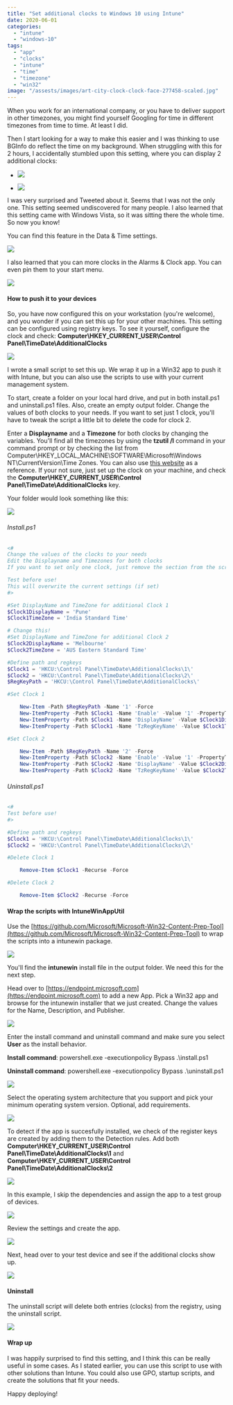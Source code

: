 ```yaml
---
title: "Set additional clocks to Windows 10 using Intune"
date: 2020-06-01
categories: 
  - "intune"
  - "windows-10"
tags: 
  - "app"
  - "clocks"
  - "intune"
  - "time"
  - "timezone"
  - "win32"
image: "/assests/images/art-city-clock-clock-face-277458-scaled.jpg"
---
```


When you work for an international company, or you have to deliver support in other timezones, you might find yourself Googling for time in different timezones from time to time. At least I did.

Then I start looking for a way to make this easier and I was thinking to use BGInfo do reflect the time on my background. When struggling with this for 2 hours, I accidentally stumbled upon this setting, where you can display 2 additional clocks:

- ![](/assets/images/rundll32_ON0YF15jlQ.png)
    
- ![](/assets/images/msedge_uPkPZhTm8y.png)
    

I was very surprised and Tweeted about it. Seems that I was not the only one. This setting seemed undiscovered for many people. I also learned that this setting came with Windows Vista, so it was sitting there the whole time. So now you know!

You can find this feature in the Data & Time settings.

![](/assets/images/image-1.png)

I also learned that you can more clocks in the Alarms & Clock app. You can even pin them to your start menu.

![](/assets/images/image-2.png)

#### How to push it to your devices

So, you have now configured this on your workstation (you're welcome), and you wonder if you can set this up for your other machines. This setting can be configured using registry keys. To see it yourself, configure the clock and check: **Computer\\HKEY\_CURRENT\_USER\\Control Panel\\TimeDate\\AdditionalClocks**

![](/assets/images/image-3.png)

I wrote a small script to set this up. We wrap it up in a Win32 app to push it with Intune, but you can also use the scripts to use with your current management system.

To start, create a folder on your local hard drive, and put in both install.ps1 and uninstall.ps1 files. Also, create an empty output folder. Change the values of both clocks to your needs. If you want to set just 1 clock, you'll have to tweak the script a little bit to delete the code for clock 2.

Enter a **Displayname** and a **Timezone** for both clocks by changing the variables. You'll find all the timezones by using the **tzutil /l** command in your command prompt or by checking the list from Computer\\HKEY\_LOCAL\_MACHINE\\SOFTWARE\\Microsoft\\Windows NT\\CurrentVersion\\Time Zones. You can also use [this website](https://docs.microsoft.com/en-us/windows-hardware/manufacture/desktop/default-time-zones) as a reference. If your not sure, just set up the clock on your machine, and check the **Computer\\HKEY\_CURRENT\_USER\\Control Panel\\TimeDate\\AdditionalClocks** key.

Your folder would look something like this:

![](/assets/images/image-4.png)

###### Install.ps1

```powershell
<#
Change the values of the clocks to your needs
Edit the Displayname and Timezones for both clocks
If you want to set only one clock, just remove the section from the script. 

Test before use!
This will overwrite the current settings (if set)
#>

#Set DisplayName and TimeZone for additional Clock 1
$Clock1DisplayName = 'Pune'
$Clock1TimeZone = 'India Standard Time'

# Change this!
#Set DisplayName and TimeZone for additional Clock 2
$Clock2DisplayName = 'Melbourne'
$Clock2TimeZone = 'AUS Eastern Standard Time'

#Define path and regkeys
$Clock1 = 'HKCU:\Control Panel\TimeDate\AdditionalClocks\1\'
$Clock2 = 'HKCU:\Control Panel\TimeDate\AdditionalClocks\2\'
$RegKeyPath = 'HKCU:\Control Panel\TimeDate\AdditionalClocks\'

#Set Clock 1

    New-Item -Path $RegKeyPath -Name '1' -Force
    New-ItemProperty -Path $Clock1 -Name 'Enable' -Value '1' -PropertyType DWORD -Force
    New-ItemProperty -Path $Clock1 -Name 'DisplayName' -Value $Clock1DisplayName -PropertyType String -Force
    New-ItemProperty -Path $Clock1 -Name 'TzRegKeyName' -Value $Clock1TimeZone -PropertyType String -Force

#Set Clock 2

    New-Item -Path $RegKeyPath -Name '2' -Force
    New-ItemProperty -Path $Clock2 -Name 'Enable' -Value '1' -PropertyType DWORD -Force
    New-ItemProperty -Path $Clock2 -Name 'DisplayName' -Value $Clock2DisplayName -PropertyType String -Force
    New-ItemProperty -Path $Clock2 -Name 'TzRegKeyName' -Value $Clock2TimeZone -PropertyType String -Force
```

###### Uninstall.ps1

```powershell
<#
Test before use!
#>

#Define path and regkeys
$Clock1 = 'HKCU:\Control Panel\TimeDate\AdditionalClocks\1\'
$Clock2 = 'HKCU:\Control Panel\TimeDate\AdditionalClocks\2\'

#Delete Clock 1

    Remove-Item $Clock1 -Recurse -Force

#Delete Clock 2

    Remove-Item $Clock2 -Recurse -Force

```

#### Wrap the scripts with IntuneWinAppUtil

Use the [https://github.com/Microsoft/Microsoft-Win32-Content-Prep-Tool](https://github.com/Microsoft/Microsoft-Win32-Content-Prep-Tool) to wrap the scripts into a intunewin package.

![](/assets/images/image-5.png)

You'll find the **intunewin** install file in the output folder. We need this for the next step.

Head over to [https://endpoint.microsoft.com](https://endpoint.microsoft.com) to add a new App. Pick a Win32 app and browse for the intunewin installer that we just created. Change the values for the Name, Description, and Publisher.

![](/assets/images/image-6.png)

Enter the install command and uninstall command and make sure you select **User** as the install behavior.

**Install command**: powershell.exe -executionpolicy Bypass .\\install.ps1

**Uninstall command**: powershell.exe -executionpolicy Bypass .\\uninstall.ps1

![](/assets/images/image-7.png)

Select the operating system architecture that you support and pick your minimum operating system version. Optional, add requirements.

![](/assets/images/image-8.png)

To detect if the app is succesfully installed, we check of the register keys are created by adding them to the Detection rules. Add both **Computer\\HKEY\_CURRENT\_USER\\Control Panel\\TimeDate\\AdditionalClocks\\1** and **Computer\\HKEY\_CURRENT\_USER\\Control Panel\\TimeDate\\AdditionalClocks\\2**

![](/assets/images/msedge_VgYH4gPd6m.png)

In this example, I skip the dependencies and assign the app to a test group of devices.

![](/assets/images/image-11.png)

Review the settings and create the app.

![](/assets/images/image-12.png)

Next, head over to your test device and see if the additional clocks show up.

![](/assets/images/image-13.png)

#### Uninstall

The uninstall script will delete both entries (clocks) from the registry, using the uninstall script.

![](/assets/images/image-14.png)

#### Wrap up

I was happily surprised to find this setting, and I think this can be really useful in some cases. As I stated earlier, you can use this script to use with other solutions than Intune. You could also use GPO, startup scripts, and create the solutions that fit your needs.

Happy deploying!
